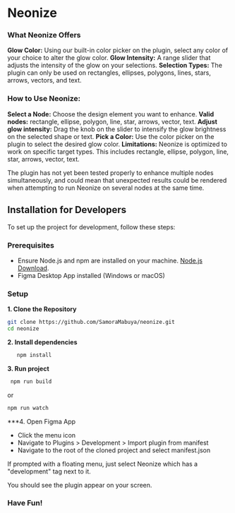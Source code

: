 # Neonize

### What Neonize Offers

**Glow Color:** Using our built-in color picker on the plugin, select any color of your choice to alter the glow color.
**Glow Intensity:** A range slider that adjusts the intensity of the glow on your selections.
**Selection Types:** The plugin can only be used on rectangles, ellipses, polygons, lines, stars, arrows, vectors, and text.

### How to Use Neonize:

**Select a Node:** Choose the design element you want to enhance.
**Valid nodes:** rectangle, ellipse, polygon, line, star, arrows, vector, text.
**Adjust glow intensity:** Drag the knob on the slider to intensify the glow brightness on the selected shape or text.
**Pick a Color:** Use the color picker on the plugin to select the desired glow color.
**Limitations:** Neonize is optimized to work on specific target types. This includes rectangle, ellipse, polygon, line, star, arrows, vector, text.

The plugin has not yet been tested properly to enhance multiple nodes simultaneously, and could mean that unexpected results could be rendered when attempting to run Neonize on several nodes at the same time.

## Installation for Developers

To set up the project for development, follow these steps:

### Prerequisites

- Ensure Node.js and npm are installed on your machine. [Node.js Download](https://nodejs.org/en/download/).
- Figma Desktop App installed (Windows or macOS)

### Setup

**1. Clone the Repository**

```sh
git clone https://github.com/SamoraMabuya/neonize.git
cd neonize

```

**2. Install dependencies**

```sh
   npm install

```

**3. Run project**

```sh
 npm run build
```

or

```sh
npm run watch
```

\*\*\*4. Open Figma App

- Click the menu icon
- Navigate to Plugins > Development > Import plugin from manifest
- Navigate to the root of the cloned project and select manifest.json

If prompted with a floating menu, just select Neonize which has a "development" tag next to it.

You should see the plugin appear on your screen.

### Have Fun!
